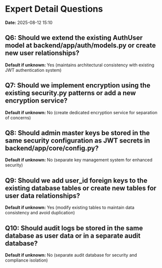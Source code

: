# Expert Detail Questions

**Date:** 2025-08-12 15:10

## Q6: Should we extend the existing AuthUser model at backend/app/auth/models.py or create new user relationships?
**Default if unknown:** Yes (maintains architectural consistency with existing JWT authentication system)

## Q7: Should we implement encryption using the existing security.py patterns or add a new encryption service?
**Default if unknown:** No (create dedicated encryption service for separation of concerns)

## Q8: Should admin master keys be stored in the same security configuration as JWT secrets in backend/app/core/config.py?
**Default if unknown:** No (separate key management system for enhanced security)

## Q9: Should we add user_id foreign keys to the existing database tables or create new tables for user data relationships?
**Default if unknown:** Yes (modify existing tables to maintain data consistency and avoid duplication)

## Q10: Should audit logs be stored in the same database as user data or in a separate audit database?
**Default if unknown:** No (separate audit database for security and compliance isolation)